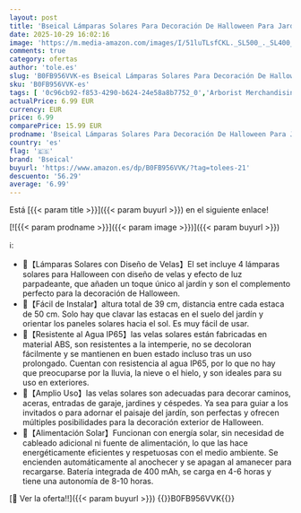 ```yaml
---
layout: post
title: 'Bseical Lámparas Solares Para Decoración De Halloween Para Jardín Exterior 4 Velas De Halloween Iluminación Led Linternas Calabazas Fantasmas Para Caminos Exteriores CéSped Vallas Fiestas Deco'
date: 2025-10-29 16:02:16
image: 'https://m.media-amazon.com/images/I/51luTLsfCKL._SL500_._SL400_.jpg'
comments: true
category: ofertas
author: 'tole.es'
slug: 'B0FB956VVK-es Bseical Lámparas Solares Para Decoración De Halloween Para...'
sku: 'B0FB956VVK-es'
tags: [ '0c96cb92-f853-4290-b624-24e58a8b7752_0','Arborist Merchandising Root','Custom Stores','Iluminación','Iluminación LED','Iluminación de interior','Iluminación decorativa y para usos específicos de interior','Self Service','Special Features Stores','Tienda de Iluminación LED','Velas eléctricas y LED','bseical','e37d34a9-178a-4098-be78-ddb28539c2f9_0','halloween','🇪🇸', ]
actualPrice: 6.99 EUR
currency: EUR
price: 6.99
comparePrice: 15.99 EUR
prodname: 'Bseical Lámparas Solares Para Decoración De Halloween Para Jardín Exterior 4 Velas De Halloween Iluminación Led Linternas Calabazas Fantasmas Para Caminos Exteriores CéSped Vallas Fiestas Deco'
country: 'es'
flag: '🇪🇸'
brand: 'Bseical'
buyurl: 'https://www.amazon.es/dp/B0FB956VVK/?tag=tolees-21'
descuento: '56.29'
average: '6.99'
---
```


Está [{{< param title >}}]({{< param buyurl >}}) en el siguiente enlace!

[![{{< param prodname >}}]({{< param image >}})]({{< param buyurl >}})

ℹ️:

- 🎃【Lámparas Solares con Diseño de Velas】El set incluye 4 lámparas solares para Halloween con diseño de velas y efecto de luz parpadeante, que añaden un toque único al jardín y son el complemento perfecto para la decoración de Halloween.
- 🎃【Fácil de Instalar】altura total de 39 cm, distancia entre cada estaca de 50 cm. Solo hay que clavar las estacas en el suelo del jardín y orientar los paneles solares hacia el sol. Es muy fácil de usar.
- 🎃【Resistente al Agua IP65】las velas solares están fabricadas en material ABS, son resistentes a la intemperie, no se decoloran fácilmente y se mantienen en buen estado incluso tras un uso prolongado. Cuentan con resistencia al agua IP65, por lo que no hay que preocuparse por la lluvia, la nieve o el hielo, y son ideales para su uso en exteriores.
- 🎃【Amplio Uso】las velas solares son adecuadas para decorar caminos, aceras, entradas de garaje, jardines y céspedes. Ya sea para guiar a los invitados o para adornar el paisaje del jardín, son perfectas y ofrecen múltiples posibilidades para la decoración exterior de Halloween.
- 🎃【Alimentación Solar】Funcionan con energía solar, sin necesidad de cableado adicional ni fuente de alimentación, lo que las hace energéticamente eficientes y respetuosas con el medio ambiente. Se encienden automáticamente al anochecer y se apagan al amanecer para recargarse. Batería integrada de 400 mAh, se carga en 4-6 horas y tiene una autonomía de 8-10 horas.

[🛒 Ver la oferta!!]({{< param buyurl >}})
{{<world>}}B0FB956VVK{{</world>}}
